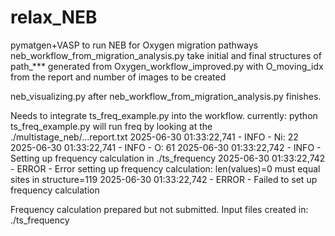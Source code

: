 # relax_NEB
pymatgen+VASP to run NEB for Oxygen migration pathways
neb_workflow_from_migration_analysis.py take initial and final structures of path_*** generated from Oxygen_workflow_improved.py with O_moving_idx from the report and number of images to be created

neb_visualizing.py after neb_workflow_from_migration_analysis.py finishes.

Needs to integrate ts_freq_example.py into the workflow.
currently: python ts_freq_example.py will run freq by looking at the ./multistage_neb/...report.txt
2025-06-30 01:33:22,741 - INFO -   Ni: 22
2025-06-30 01:33:22,741 - INFO -   O: 61
2025-06-30 01:33:22,742 - INFO - Setting up frequency calculation in ./ts_frequency
2025-06-30 01:33:22,742 - ERROR - Error setting up frequency calculation: len(values)=0 must equal sites in structure=119
2025-06-30 01:33:22,742 - ERROR - Failed to set up frequency calculation

Frequency calculation prepared but not submitted.
Input files created in: ./ts_frequency

